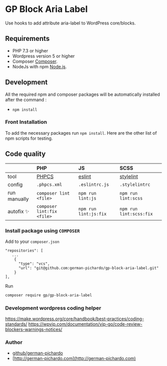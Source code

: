 # GP Block Aria Label

Use hooks to add attribute aria-label to WordPress core/blocks.

## Requirements
* PHP 7.3 or higher
* Wordpress version 5 or higher
* Composer [Composer](https://getcomposer.org/doc/00-intro.md#downloading-the-composer-executable).
* NodeJs with npm [Node.js](https://nodejs.org/).

## Development
All the required npm and composer packages will be automatically installed after the command :
* `npm install`

### Front Installation
To add the necessary packages run `npm install`. Here are the other list of npm scripts for testing.

## Code quality

|  | PHP | JS | SCSS |
| :- | :- | :- | :- |
| tool | [PHPCS](https://github.com/squizlabs/PHP_CodeSniffer) | [eslint](https://eslint.org/) | [stylelint](https://stylelint.io/) |
| config | `.phpcs.xml` | `.eslintrc.js` | `.stylelintrc` |
| run manually | `composer lint <file>` | `npm run lint:js` | `npm run lint:scss` |
| autofix ✨ | `composer lint:fix <file>` | `npm run lint:js:fix` | `npm run lint:scss:fix` |

### Install package using **`COMPOSER`**
Add to your `composer.json`
```
"repositories": [
   ...
    {
      "type": "vcs",
      "url": "git@github.com:german-pichardo/gp-block-aria-label.git"
    }
],
```

Run
```bash
composer require gp/gp-block-aria-label
```

### Development wordpress coding helper
https://make.wordpress.org/core/handbook/best-practices/coding-standards/
https://wpvip.com/documentation/vip-go/code-review-blockers-warnings-notices/

### Author

* [github/german-pichardo](https://github.com/german-pichardo)
* [http://german-pichardo.com](http://german-pichardo.com)
